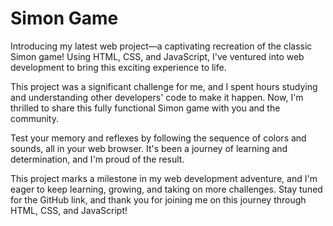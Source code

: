 # Simon Game


Introducing my latest web project—a captivating recreation of the classic Simon game! Using HTML, CSS, and JavaScript, I've ventured into web development to bring this exciting experience to life.

This project was a significant challenge for me, and I spent hours studying and understanding other developers' code to make it happen. Now, I'm thrilled to share this fully functional Simon game with you and the community.

Test your memory and reflexes by following the sequence of colors and sounds, all in your web browser. It's been a journey of learning and determination, and I'm proud of the result.

This project marks a milestone in my web development adventure, and I'm eager to keep learning, growing, and taking on more challenges. Stay tuned for the GitHub link, and thank you for joining me on this journey through HTML, CSS, and JavaScript!
